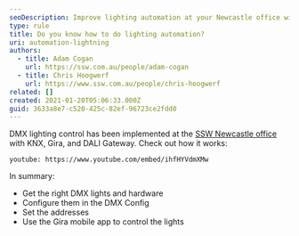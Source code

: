 ```yaml
---
seoDescription: Improve lighting automation at your Newcastle office with DMX control, KNX integration and Gira mobile app.
type: rule
title: Do you know how to do lighting automation?
uri: automation-lightning
authors:
  - title: Adam Cogan
    url: https://ssw.com.au/people/adam-cogan
  - title: Chris Hoogwerf
    url: https://www.ssw.com.au/people/chris-hoogwerf
related: []
created: 2021-01-20T05:06:33.000Z
guid: 3633a8e7-c520-425c-82ef-96723ce2fdd0
---
```


DMX lighting control has been implemented at the [SSW Newcastle office](https://www.ssw.com.au/ssw/Company/Offices/Newcastle/) with KNX, Gira, and DALI Gateway. Check out how it works:

`youtube: https://www.youtube.com/embed/ihfHYVdmXMw`

<!--endintro-->

In summary:

* Get the right DMX lights and hardware
* Configure them in the DMX Config
* Set the addresses
* Use the Gira mobile app to control the lights
